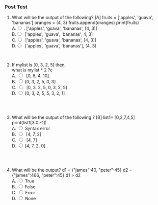 ### Post Test

1. What will be the output of the following? [A]
   fruits = ['apples', 'guava', 'bananas']
   oranges = (4, 3)
   fruits.append(oranges)
   print(fruits)
   <br>
   A.<input type="radio" name="but" id="rb11" onclick="click1();">&nbsp;. ['apples', 'guava', 'bananas', (4, 3)]
   <br>
   B.<input type="radio" name="but" id="rb12" onclick="click1();">&nbsp; ['apples', 'guava', 'bananas', 4, 3]
   <br>
   C.<input type="radio" name="but" id="rb13" onclick="click1();">&nbsp; ['apples', 'guava', 'bananas', [4, 3]]
   <br>
   D.<input type="radio" name="but" id="rb14" onclick="click1();">&nbsp; ['apples', 'guava', 'bananas'], (4, 3)
   <br>
   <p id = "p1"></p>
   <br>
2. If mylist is [0, 3, 2, 5] then,  
    what is mylist \* 2 ?c
   <br>
   A. <input type="radio" name="but2" id="rb21" onclick="click2();">&nbsp; [0, 6, 4, 10].
   <br>
   B. <input type="radio" name="but2" id="rb22" onclick="click2();">&nbsp;[0, 3, 2, 5, 0, 3]
   <br>
   C. <input type="radio" name="but2" id="rb23" onclick="click2();">&nbsp; [0, 3, 2, 5, 0, 3, 2, 5] .
   <br>
   D. <input type="radio" name="but2" id="rb24" onclick="click2();">&nbsp;[0, 3, 2, 5, 5, 3, 2, 1]
   <br><br>
   <p id = "p2"></p>
   <br>
3. What will be the output of the following ? [B]
   list1= [0,2,7,4,5]
   print(list1[3:0:-1])
   <br>
   A. <input type="radio" name="but4" id="rb41" onclick="click4();">&nbsp;Syntax error
   <br>
   B. <input type="radio" name="but4" id="rb42" onclick="click4();">&nbsp; [4, 7, 2]
   <br>
   C. <input type="radio" name="but4" id="rb43" onclick="click4();">&nbsp; [4, 7]
   <br>
   D. <input type="radio" name="but4" id="rb44" onclick="click4();">&nbsp;[4, 7, 2, 0]
   <br><br>
   <p id = "p4"></p>
   <br>

4.  What will be the output?
    d1 = {"james":40, "peter":45}
    d2 = {"james":466, "peter":45}
    d1 > d2
    <br>
    A. <input type="radio" name="but3" id="rb31" onclick="click3();">&nbsp;True
    <br>
    B. <input type="radio" name="but3" id="rb32" onclick="click3();">&nbsp;False
    <br>
    C. <input type="radio" name="but3" id="rb33" onclick="click3();">&nbsp;Error
    <br>
    D. <input type="radio" name="but3" id="rb34" onclick="click3();">&nbsp;None
    <br><br>
    <p id = "p3"></p>
    <br>
